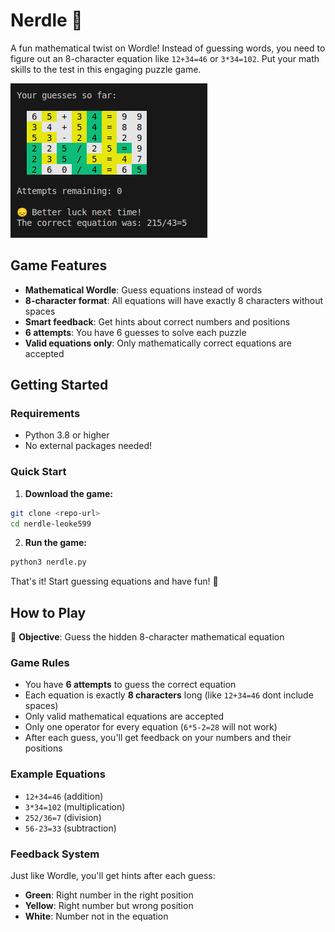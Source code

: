 <!-- 
   Assignment Notes:
   - To run the game, execute `python3 nerdle.py` in the terminal.
   - Your task is to implement the equation generation functions in `equation_generator.py` and the solution validator in `game_engine.py`.
   - Don't forget to import your modules.
   - PAY ATTENTION TO THE TODO COMMENTS IN THE CODE.
   - Each function has comments detailing its purpose and requirements.
   - Code is automatically tested *every time* you push changes to GitHub.
-->

# Nerdle 🧮

A fun mathematical twist on Wordle! Instead of guessing words, you need to figure out an 8-character equation like `12+34=46` or `3*34=102`. Put your math skills to the test in this engaging puzzle game.

![Nerdle screenshot](images/nerdle.png)

## Game Features

- **Mathematical Wordle**: Guess equations instead of words
- **8-character format**: All equations will have exactly 8 characters without spaces
- **Smart feedback**: Get hints about correct numbers and positions
- **6 attempts**: You have 6 guesses to solve each puzzle
- **Valid equations only**: Only mathematically correct equations are accepted

## Getting Started

### Requirements
- Python 3.8 or higher
- No external packages needed!

### Quick Start

1. **Download the game:**
```bash
git clone <repo-url>
cd nerdle-leoke599
```

2. **Run the game:**
```bash
python3 nerdle.py
```

That's it! Start guessing equations and have fun! 🎯

## How to Play

🎯 **Objective**: Guess the hidden 8-character mathematical equation

### Game Rules
- You have **6 attempts** to guess the correct equation
- Each equation is exactly **8 characters** long (like `12+34=46` dont include spaces)
- Only valid mathematical equations are accepted
- Only one operator for every equation (`6*5-2=28` will not work)
- After each guess, you'll get feedback on your numbers and their positions

### Example Equations
- `12+34=46` (addition)
- `3*34=102` (multiplication)
- `252/36=7` (division)
- `56-23=33` (subtraction)

### Feedback System
Just like Wordle, you'll get hints after each guess:
- **Green**: Right number in the right position
- **Yellow**: Right number but wrong position  
- **White**: Number not in the equation